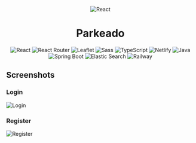 <a id="readme-top"></a>

<div align="center">

![React](https://upload.wikimedia.org/wikipedia/commons/thumb/a/a7/React-icon.svg/120px-React-icon.svg.png)

</div>

<h1 align="center">Parkeado</h1>

<div align="center">

![React](https://img.shields.io/badge/React-20232A?style=for-the-badge&logo=react&logoColor=61DAFB)
![React Router](https://img.shields.io/badge/React_Router-CA4245?style=for-the-badge&logo=react-router&logoColor=white)
![Leaflet](https://img.shields.io/badge/Leaflet-199900?style=for-the-badge&logo=Leaflet&logoColor=white)
![Sass](https://img.shields.io/badge/Sass-CC6699?style=for-the-badge&logo=sass&logoColor=white)
![TypeScript](https://img.shields.io/badge/TypeScript-007ACC?style=for-the-badge&logo=typescript&logoColor=white)
![Netlify](https://img.shields.io/badge/Netlify-00C7B7?style=for-the-badge&logo=netlify&logoColor=white)
![Java](https://img.shields.io/badge/java-%23ED8B00.svg?style=for-the-badge&logo=openjdk&logoColor=white)
![Spring Boot](https://img.shields.io/badge/Spring_Boot-6DB33F?style=for-the-badge&logo=spring-boot&logoColor=white)
![Elastic Search](https://img.shields.io/badge/Elastic_Search-005571?style=for-the-badge&logo=elasticsearch&logoColor=white)
![Railway](https://img.shields.io/badge/Railway-131415?style=for-the-badge&logo=railway&logoColor=white)

</div>

## Screenshots

### Login

![Login](https://i.ibb.co/JWK74GVr/login.jpg)

### Register

![Register](https://i.ibb.co/z06m5FQ/register.jpg)
